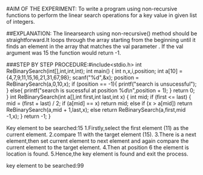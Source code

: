 #AIM OF THE EXPERIMENT:
To write a program using non-recursive functions to perform the linear search operations for a key value in given list of integers.

##EXPLANATION: 
The linearsearch using non-recursive() method should be straightforward.It loops through the array starting from the beginning until it finds an element in the array that matches the val parameter . If the val argument was 15 the function would return -1.

###STEP BY STEP PROCEDURE:#include<stdio.h>
int ReBinarySearch(int[],int,int,int);
int main()
{
	int n,x,i,position;
	int a[10] = {4,7,9,11,15,16,21,31,67,98};
	scanf("%d",&x);
	position = ReBinarySearch(a,0,10,x);
	if (position == -1){
		printf("search is unsucessful");
	}
	else{
		printf("search is sucessful at position %d\n",position + 1);
	}
	return 0;
}
int ReBinarySearch(int a[],int first,int last,int x)
{
	int mid;
	if (first <= last)
	{
		mid = (first + last) / 2;
		if (a[mid] == x)
	        return mid;
	    else if (x > a[mid])
             return ReBinarySearch(a,mid + 1,last,x);
		else
		     return ReBinarySearch(a,first,mid -1,x);
	}
	return -1;
}

Key element to be searched:15
1.Firstly,select the first element (11) as the current element.
2.compare 11 with the target element (15).
3.There is a next element,then set current element to next element and again compare the current element to the target element.
4.Then at position 6 the element is location is found.
5.Hence,the key element is found and exit the process.

key element to be searched:99

